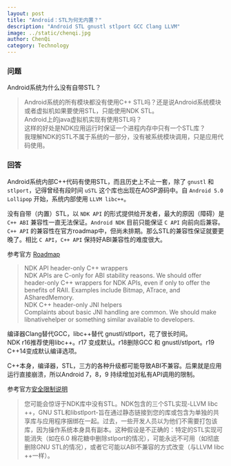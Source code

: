 ```yaml
---
layout: post
title: "Android：STL为何无内置？"
description: "Android STL gnustl stlport GCC Clang LLVM"
image: ../static/chenqi.jpg
author: ChenQi
category: Technology
---
```


### 问题

Android系统为什么没有自带STL？

>Android系统的所有模块都没有使用C++ STL吗？还是说Android系统模块或者虚拟机如果要使用STL，只能使用NDK STL。  
Android上的java虚拟机实现有使用STL吗？  
这样的好处是NDK应用运行时保证一个进程内存中只有一个STL库？  
我理解NDK的STL不属于系统的一部分，没有被系统模块调用，只是应用代码使用。

### 回答

Android系统内部C++代码有使用STL，而且历史上不止一套，除了 `gnustl` 和 `stlport`，记得曾经有段时间 `uSTL` 这个库也出现在AOSP源码中。自 `Android 5.0 Lollipop` 开始，系统内部使用 `LLVM libc++`。

没有自带（内置）STL，以 `NDK API` 的形式提供给开发者，最大的原因（障碍）是 `C++ ABI` 兼容性一直无法保证。`Android NDK` 目前只能保证 `C API` 向前向后兼容。`C++ API` 的兼容性在官方roadmap中，但尚未排期。那么STL的兼容性保证就要更晚了。相比 `C API`，`C++ API` 保持好ABI兼容性的难度很大。

参考官方 [Roadmap](https://android.googlesource.com/platform/ndk/+/master/docs/Roadmap.md)

> NDK API header-only C++ wrappers  
NDK APIs are C-only for ABI stability reasons. We should offer header-only C++ wrappers for NDK APIs, even if only to offer the benefits of RAII. Examples include Bitmap, ATrace, and ASharedMemory.  
NDK C++ header-only JNI helpers  
Complaints about basic JNI handling are common. We should make libnativehelper or something similar available to developers.  

编译器Clang替代GCC，libc++替代 gnustl/stlport，花了很长时间。  
NDK r16推荐使用libc++。r17 变成默认。r18删除GCC 和 gnustl/stlport。r19 C++14变成默认编译选项。  

C++本身，编译器，STL，三方的各种升级都可能导致ABI不兼容。后果就是应用运行直接崩溃，所以Android 7，8，9 持续增加对私有API调用的限制。  

参考官方[安全限制说明](https://android-developers.googleblog.com/2016/06/improving-stability-with-private-cc.html)

> 您可能会惊讶于NDK库中没有STL。NDK包含的三个STL实现-LLVM libc ++，GNU STL和libstlport-旨在通过静态链接到您的库或包含为单独的共享库与应用程序捆绑在一起。过去，一些开发人员以为他们不需要打包该库，因为操作系统本身具有副本。这种假设是不正确的：特定的STL实现可能消失（如在6.0 棉花糖中删除stlport的情况），可能永远不可用（如彻底删除GNU STL的情况），或者它可能以ABI不兼容的方式改变（与LLVM libc ++一样）。
